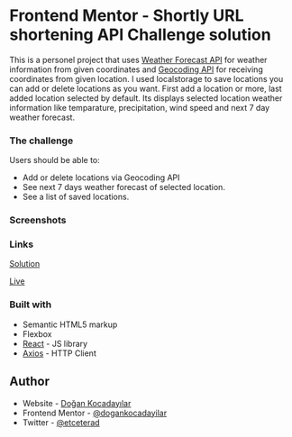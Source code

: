 # Frontend Mentor - Shortly URL shortening API Challenge solution

This is a personel project that uses [Weather Forecast API](https://open-meteo.com/en/docs) for weather information from given coordinates and [Geocoding API](https://open-meteo.com/en/docs/geocoding-api) for receiving coordinates from given location. I used localstorage to save locations you can add or delete locations as you want. First add a location or more, last added location selected by default. Its displays selected location weather information like temparature, precipitation, wind speed and next 7 day weather forecast.

### The challenge

Users should be able to:

- Add or delete locations via Geocoding API
- See next 7 days weather forecast of selected location.
- See a list of saved locations.

### Screenshots

### Links

[Solution](https://your-solution-url.com)

[Live](https://your-live-site-url.com)

### Built with

- Semantic HTML5 markup
- Flexbox
- [React](https://reactjs.org/) - JS library
- [Axios](https://axios-http.com/) - HTTP Client

## Author

- Website - [Doğan Kocadayılar](https://github.com/dogankocadayilar)
- Frontend Mentor - [@dogankocadayilar](https://www.frontendmentor.io/profile/dogankocadayilar)
- Twitter - [@etceterad](https://www.twitter.com/etceterad)
